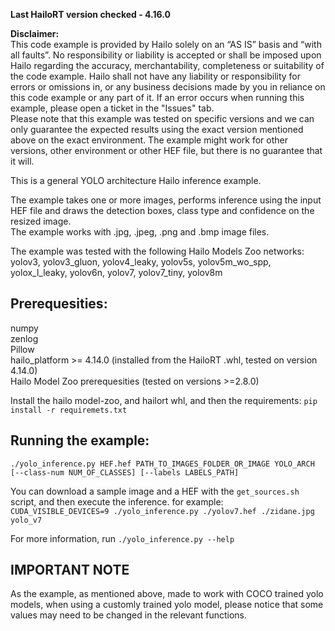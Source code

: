 **Last HailoRT version checked - 4.16.0**

**Disclaimer:** <br />
This code example is provided by Hailo solely on an “AS IS” basis and “with all faults”. No responsibility or liability is accepted or shall be imposed upon Hailo regarding the accuracy, merchantability, completeness or suitability of the code example. Hailo shall not have any liability or responsibility for errors or omissions in, or any business decisions made by you in reliance on this code example or any part of it. If an error occurs when running this example, please open a ticket in the "Issues" tab.<br />
Please note that this example was tested on specific versions and we can only guarantee the expected results using the exact version mentioned above on the exact environment. The example might work for other versions, other environment or other HEF file, but there is no guarantee that it will.



This is a general YOLO architecture Hailo inference example.  

The example takes one or more images, performs inference using the input HEF file and draws the detection boxes, class type and confidence on the resized image.  
The example works with .jpg, .jpeg, .png and .bmp image files.  

The example was tested with the following Hailo Models Zoo networks:  
yolov3, yolov3_gluon, yolov4_leaky, yolov5s, yolov5m_wo_spp, yolox_l_leaky, yolov6n, yolov7, yolov7_tiny, yolov8m

## Prerequesities:  
numpy  
zenlog  
Pillow  
hailo_platform >= 4.14.0 (installed from the HailoRT .whl, tested on version 4.14.0)  
Hailo Model Zoo prerequesities (tested on versions >=2.8.0)

Install the hailo model-zoo, and hailort whl, and then the requirements:
`pip install -r requiremets.txt`


## Running the example:  
```./yolo_inference.py HEF.hef PATH_TO_IMAGES_FOLDER_OR_IMAGE YOLO_ARCH [--class-num NUM_OF_CLASSES] [--labels LABELS_PATH]```

You can download a sample image and a HEF with the `get_sources.sh` script, and then execute the inference.
for example:  
```CUDA_VISIBLE_DEVICES=9 ./yolo_inference.py ./yolov7.hef ./zidane.jpg yolo_v7```

For more information, run ```./yolo_inference.py --help```   

## IMPORTANT NOTE
As the example, as mentioned above, made to work with COCO trained yolo models, when using a customly trained yolo model, please notice that some values may need to be changed in the relevant functions.  
